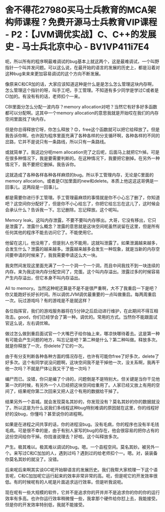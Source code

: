 # 舍不得花27980买马士兵教育的MCA架构师课程？免费开源马士兵教育VIP课程 - P2：【JVM调优实战】C、C++的发展史 - 马士兵北京中心 - BV1VP411i7E4

呃，所以所有的程序啊最难调试的bug基本上就这两个，这是最难调试，一个叫野指针一个叫并发问题。可以这么说，在最开始的语言的发展的历史上，都是沿着对这种bug来来来更加容易调试的这个方向不断发展。

像原来C和CR加的话，大家应该知道这种是什么是是怎么怎么管理这块内存啊，怎么管理这个指针的呀，叫手工吧，手工管理。不知道有多少同学是学过C或者是CI加的。有没有有的话，老师扣个一来。

CBI里面分怎么分配一波内存？memory allocation对吧？当然它有好多好多函数都可以分配啊。这其中一个memory allocation的意思我就是开始哎在我们的内存空间里面找了块内存。

但是你总得释放它呀，你怎么释放？😊，free这个函数就可以把它给释放了。但是我告诉你啊，也许因为程序里面充满了各种各样的分支循环啊，各种各样的不同的岔路，它并不是说只有一条路线，所以只有一条路线。

或就简单了。我这边分呃mem allocation完了之后呢，后面马上就把它fr掉。可是在很多种情况下，我是要需要判断的。在这种情况下，我要把它删掉。在另外一种情况下，我不要把它删掉。我告诉你。

这就造成了各种各样各种各样麻烦的bug。所以手工管理内存，无论是C里面的memory allocation。或者是CI加里面的new和delete。本质上他这这这哥俩是一回事儿。这两段是一回事儿。

都是需要你进行手工管理。手工管理最麻烦的事情就是你不小心忘了删了，你知道吧？这空间你分配好了，但是你不小心给忘了，你把它给忘忘在这儿了，这时候会会承认什么？告诉我一下。忘记删除。忘记释放。这个呢叫。

Memory leak。这叫内存泄露，不要不要叫内存移出。大哥，它没有移出，它只是泄露了。泄露什么概念？泄露的意思就是这块空间呢虽然说留在这里，但是所有任何其他的程序不能去访问它了。不能使用它。

他留在这儿，他没用了，但是别人也不能用，这就叫泄露了。如果泄漏越来越多，会发生什么？泄露的越来越多。泄露越来越多会发生一种现象，就是当新的内存空间要申请的时候来了，我我需要申请这么大一块。

我突然间发现这里面充满了一个一个洞一个一个洞，而且中间我找不到一块连续的内存。来为我这块内存分配空间了，完蛋。这个叫内存溢出。泄露过多的时候容易产生内存溢出，但它本身不叫内存溢出。

All to memory。当然这种呢还算是不是不是很严重啊，大不了我重启一下是吧？你又能跑好长好长时间。所以调优JVM调优最重要的一点叫做重启。每两周重启一次。玩过游戏吗？有的游戏是不是就这样？

各位指挥官，我们的游戏服务器将在5分钟之后启动进行维护，在此期间不得互相攻击。good，你们已经学会了第一种。调优的。常用的方式。当然你不能跟面试官这么说，左右调优嘛。

做过怎么做到重启面试官一个大嘴巴子给你抽上来，哪凉快哪待着去。这是第一种有可能会产生问题的地方，叫忘记是吧？第二种是什么？第二种叫做。释放多次。就是你释放了一次，你delete了它的一次。

由于有分支判断各种各种方面的情况存在，也许有可能你free了好多次，delete了好多次。这个有同学说没问题啊，这块空间我不是干掉他一次，没关系啊，我再干他一次吗？不就是尸体让我又干了他一次吗？

编尸而已。没错，你只是编了个诗的，问题倒是不是特别大。但关键是当你干见他第一次的时候，有另外一个人已经把这块空间给重用了。人家已经又放上有用的空间了，结果呢你第二次回来又把人这个有用的数据给干掉了。

结果另外一个县城。就会发现莫名其妙的，你发现没有？莫名其妙的你的数据就没了。所以这是为什么说我们多线程这种bug特别难调的原因就在这里，你的线程好好的没bug，你懂吗？甚至说你的进程啊。

如果是在进程之间共享的话，你的进程没bug。没有毛病，你的程序也没有半毛钱毛病。可是很不幸的是，由于有别人家写的bug的存在，他会很容易的把你占有的这份空间给你干掉。你找谁说理去？好啦。这个叫释放多次。

产生。极其难以。极其难以调试的bug。嗯。一个县程空间。莫名其妙。被另外一个。来写过C和C加加的人，遇到过吗？遇到过的给老师扣个一。嗯。对，装装备你莫名其妙的就没了。没错。

后来呢后来啊其实谈GC呢开始聊语言的发展历史。我们我帮大家梳理一下这个语言呢，C和C加加呢它运行起来的效率非常非常的高。呃，但是呢它的开发效率很低。有的时候呢有的人呢是片面追求运行效率。但是听我说呃。

现在呢有一些大规模的软件，它并不是追求你的开并并不是追求你的你的你的运行效率有多高。也许你运行效率稍微慢一些，我拿那个硬件给你怼上去，我能接受。但是你的开发效率特别低，我就不能接受。

